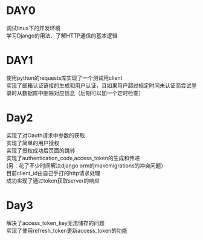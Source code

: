 # DAY0
调试linux下的开发环境  
学习Django的用法、了解HTTP通信的基本逻辑
# DAY1
使用python的requests库实现了一个测试用client  
实现了邮箱认证链接的生成和用户认证，且如果用户超过规定时间未认证而尝试登录时从数据库中删除对应信息（后期可以加一个定时检查）  
# Day2
实现了对Oauth请求中参数的获取  
实现了简单的用户授权  
实现了授权成功后页面的跳转  
实现了authentication_code,access_token的生成和传递  
(另：花了不少时间解决django orm的makemigrations的冲突问题）  
目前client_id由自己手打的http请求处理  
成功实现了通过token获取server的响应  
# Day3
解决了access_token_key无法储存的问题  
实现了使用refresh_token更新access_token的功能  

